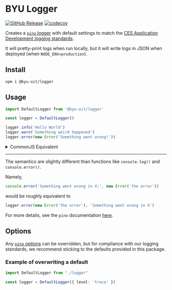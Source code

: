 # BYU Logger
[![GitHub Release](https://img.shields.io/github/release/byu-oit/logger?style=flat)]()
[![codecov](https://codecov.io/gh/byu-oit/logger/branch/main/graph/badge.svg?token=6kkkOs7yEe)](https://codecov.io/gh/byu-oit/logger)

Creates a [`pino` logger](https://github.com/pinojs/pino) with default settings to match the [CES Application Development logging standards](https://github.com/byu-oit/ces-dev-best-practices/blob/main/adr/application/0006-basic-logging-standards.md).

It will pretty-print logs when run locally, but it will write logs in JSON when deployed (when `NODE_ENV=production`).

## Install

```
npm i @byu-oit/logger 
```

## Usage
```typescript
import DefaultLogger from '@byu-oit/logger'

const logger = DefaultLogger()

logger.info('Hello World')
logger.warn('Something weird happened')
logger.error(new Error('Something went wrong!'))
```

<details>
<summary>CommonJS Equivalent</summary>
<p>

```javascript
const { default: DefaultLogger } = require('@byu-oit/logger')

const logger = DefaultLogger()

logger.info('Hello World')
logger.warn('Something weird happened')
logger.error(new Error('Something went wrong!'))
```

</p>
</details>

---

The semantics are slightly different than functions like `console.log()` and `console.error()`.

Namely,
```typescript
console.error('Something went wrong in X:', new Error('the error'))
```
would be roughly equivalent to
```typescript
logger.error(new Error('the error'), 'Something went wrong in X')
```

For more details, see the `pino` documentation [here](https://github.com/pinojs/pino/blob/master/docs/api.md#logger-instance).

## Options

Any [`pino` options](https://github.com/pinojs/pino/blob/master/docs/api.md#options) can be overridden, but for compliance with our logging standards, we recommend sticking to the defaults provided in this package.

### Example of overwriting a default

```typescript
import DefaultLogger from "./logger"

const logger = DefaultLogger({ level: 'trace' })
```
